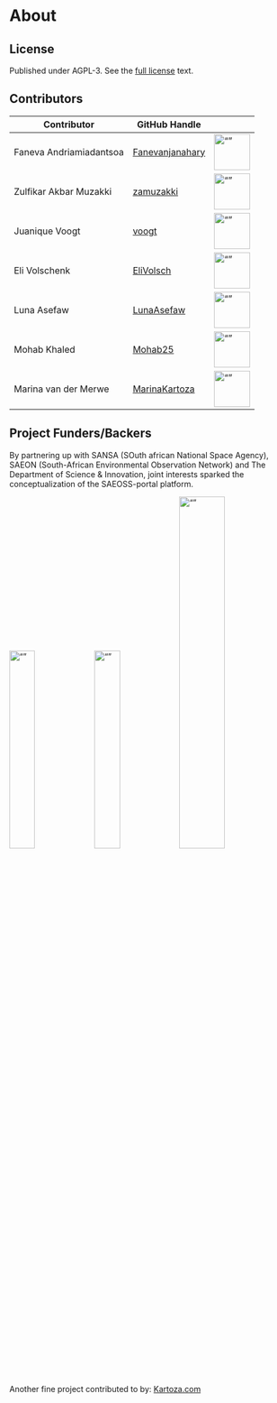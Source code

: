 # About

## License

Published under AGPL-3. See the [full license](license.md) text.

## Contributors

| Contributor | GitHub Handle |  |
| -- | -- | -- |
| Faneva Andriamiadantsoa | [Fanevanjanahary](https://github.com/Fanevanjanahary)| <img src="https://github.com/Fanevanjanahary.png" alt= “” width="64" height="64"> |
| Zulfikar Akbar Muzakki | [zamuzakki](https://github.com/zamuzakki) | <img src="https://github.com/zamuzakki.png" alt= “” width="64" height="64"> |
| Juanique Voogt | [voogt](https://github.com/voogt) | <img src="https://github.com/voogt.png" alt= “” width="64" height="64"> |
| Eli Volschenk | [EliVolsch](https://github.com/EliVolsch) | <img src="https://github.com/EliVolsch.png" alt= “” width="64" height="64"> |
| Luna Asefaw | [LunaAsefaw](https://github.com/HGhere) | <img src="https://github.com/LunaAsefaw.png" alt= “” width="64" height="64"> |
| Mohab Khaled | [Mohab25](https://github.com/Mohab25) | <img src="https://raw.githubusercontent.com/kartoza/SAEOSS-Portal/main/docs/src/about/img/mohab.png" alt= “” width="64" height="64"> |
| Marina van der Merwe | [MarinaKartoza](https://github.com/voogt) | <img src="https://github.com/MarinaKartoza.png" alt= “” width="64" height="64"> |

## Project Funders/Backers 

By partnering up with SANSA (SOuth african National Space Agency), SAEON (South-African Environmental Observation Network) and The Department of Science & Innovation, joint interests sparked the conceptualization of the SAEOSS-portal platform. 

[<img src="https://raw.githubusercontent.com/kartoza/SAEOSS-Portal/main/docs/src/img/SANSA_Logo.png" alt= “” width="30%" height="auto">](https://www.sansa.org.za/)[<img src="https://raw.githubusercontent.com/kartoza/SAEOSS-Portal/main/docs/src/img/SAEONN_Logo.png" alt= “” width="30%" height="auto">](https://www.saeon.ac.za/)[<img src="https://raw.githubusercontent.com/kartoza/SAEOSS-Portal/main/docs/src/img/DSI_logo.png" alt= “” width="40%" height="auto">](https://www.dst.gov.za)

<!-- ## Logos -->

Another fine project contributed to by: [Kartoza.com](https://kartoza.com)

<!-- add logos here -->
